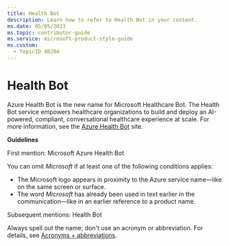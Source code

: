 ```yaml
---
title: Health Bot
description: Learn how to refer to Health Bot in your content.
ms.date: 05/05/2023
ms.topic: contributor-guide
ms.service: microsoft-product-style-guide
ms.custom:
  - TopicID 48204
---
```



# Health Bot

Azure Health Bot is the new name for Microsoft Healthcare Bot. The Health Bot service empowers healthcare organizations to build and deploy an AI-powered, compliant, conversational healthcare experience at scale. For more information, see the [Azure Health Bot](https://www.microsoft.com/research/project/health-bot/) site.

**Guidelines**

First mention: Microsoft Azure Health Bot

You can omit *Microsoft* if at least one of the following conditions applies:

- The Microsoft logo appears in proximity to the Azure service name—like on the same screen or surface.
- The word *Microsoft* has already been used in text earlier in the communication—like in an earlier reference to a product name.

Subsequent mentions: Health Bot

Always spell out the name; don't use an acronym or abbreviation. For details, see [Acronyms + abbreviations](~\acronyms-and-abbreviations.md).

